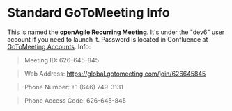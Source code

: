 # Standard GoToMeeting Info

This is named the **openAgile Recurring Meeting**. It's under the "dev6" user account if you need to launch it. Password is located in Confluence at [GoToMeeting Accounts](http://confluence/display/dev/GoToMeeting+Accounts). Info:

> Meeting ID: 626-645-845 

> Web Address: https://global.gotomeeting.com/join/626645845

> Phone Number: +1 (646) 749-3131

> Phone Access Code: 626-645-845
